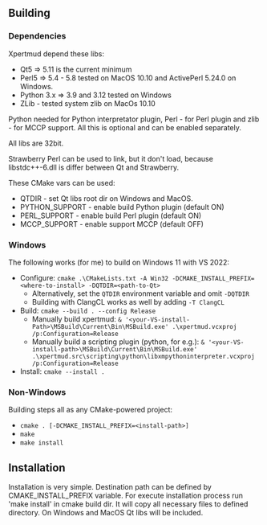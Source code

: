 ## Building

### Dependencies

Xpertmud depend these libs:
 * Qt5 => 5.11 is the current minimum
 * Perl5 => 5.4 - 5.8 tested on MacOS 10.10 and ActivePerl 5.24.0 on Windows.
 * Python 3.x => 3.9 and 3.12 tested on Windows
 * ZLib - tested system zlib on MacOs 10.10

Python needed for Python interpretator plugin, Perl - for Perl plugin and zlib - for MCCP support.
All this is optional and can be enabled separately.

All libs are 32bit.

Strawberry Perl can be used to link, but it don't load, because libstdc++-6.dll is differ between Qt and Strawberry.

These CMake vars can be used:

* QTDIR - set Qt libs root dir on Windows and MacOS.
* PYTHON_SUPPORT - enable build Python plugin (default ON)
* PERL_SUPPORT - enable build Perl plugin (default ON)
* MCCP_SUPPORT - enable support MCCP (default OFF)

### Windows

The following works (for me) to build on Windows 11 with VS 2022:

* Configure: `cmake .\CMakeLists.txt -A Win32 -DCMAKE_INSTALL_PREFIX=<where-to-install> -DQTDIR=<path-to-Qt>`
    * Alternatively, set the `QTDIR` environment variable and omit `-DQTDIR`
    * Building with ClangCL works as well by adding `-T ClangCL`
* Build: `cmake --build . --config Release`
    * Manually build xpertmud: `& '<your-VS-install-Path>\MSBuild\Current\Bin\MSBuild.exe' .\xpertmud.vcxproj /p:Configuration=Release`
    * Manually build a scripting plugin (python, for e.g.): `& '<your-VS-install-path>\MSBuild\Current\Bin\MSBuild.exe' .\xpertmud.src\scripting\python\libxmpythoninterpreter.vcxproj /p:Configuration=Release`
* Install: `cmake --install .`

### Non-Windows

Building steps all as any CMake-powered project:
 
 * `cmake . [-DCMAKE_INSTALL_PREFIX=<install-path>]`
 * `make`
 * `make install`

## Installation

Installation is very simple.
Destination path can be defined by CMAKE_INSTALL_PREFIX variable.
For execute installation process run 'make install' in cmake build dir. It will copy all necessary files to
defined directory. On Windows and MacOS Qt libs will be included.
